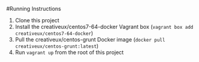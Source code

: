 #Running Instructions

1. Clone this project
2. Install the creativeux/centos7-64-docker Vagrant box (`vagrant box add creativeux/centos7-64-docker`)
3. Pull the creativeux/centos-grunt Docker image (`docker pull creativeux/centos-grunt:latest`)
4. Run `vagrant up` from the root of this project 

